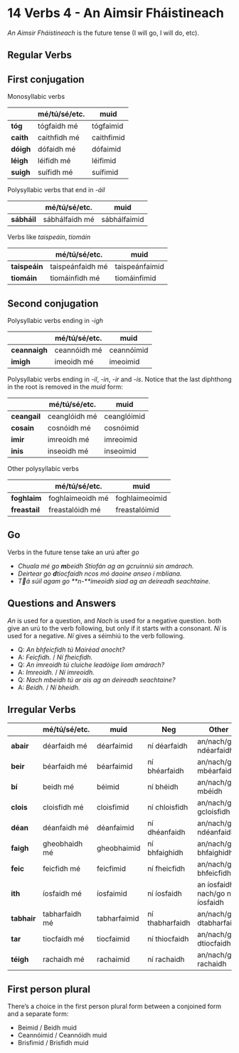 # 14 Verbs 4 - An Aimsir Fháistineach

_An Aimsir Fháistineach_ is the future tense (I will go, I will do, etc).


## Regular Verbs

## First conjugation

Monosyllabic verbs

|           | mé/tú/sé/etc. | muid       |
| --------- | ------------- | ---------- |
| **tóg**   | tógfaidh mé   | tógfaimid  |
| **caith** | caithfidh mé  | caithfimid |
| **dóigh** | dófaidh mé    | dófaimid   |
| **léigh** | léifidh mé    | léifimid   |
| **suigh** | suífidh mé    | suífimid   |

Polysyllabic verbs that end in _-áil_

|             | mé/tú/sé/etc.  | muid         |
| ----------- | -------------- | ------------ |
| **sábháil** | sábhálfaidh mé | sábhálfaimid |

Verbs like _taispeáin_, _tiomáin_

|               | mé/tú/sé/etc.    | muid           |
| ------------- | ---------------- | -------------- |
| **taispeáin** | taispeánfaidh mé | taispeánfaimid |
| **tiomáin**   | tiomáinfidh mé   | tiomáinfimid   |


## Second conjugation

Polysyllabic verbs ending in _-igh_

|               | mé/tú/sé/etc. | muid       |
| ------------- | ------------- | ---------- |
| **ceannaigh** | ceannóidh mé  | ceannóimid |
| **imigh**     | imeoidh mé    | imeoimid   |

Polysyllabic verbs ending in _-il_, _-in_, _-ir_ and _-is_. Notice that the last diphthong in the root is removed in the _muid_ form:

|              | mé/tú/sé/etc. | muid        |
| ------------ | ------------- | ----------- |
| **ceangail** | ceanglóidh mé | ceanglóimid |
| **cosain**   | cosnóidh mé   | cosnóimid   |
| **imir**     | imreoidh mé   | imreoimid   |
| **inis**     | inseoidh mé   | inseoimid   |

Other polysyllabic verbs

|               | mé/tú/sé/etc.    | muid           |
| ------------- | ---------------- | -------------- |
| **foghlaim**  | foghlaimeoidh mé | foghlaimeoimid |
| **freastail** | freastalóidh mé  | freastalóimid  |


## Go

Verbs in the future tense take an urú after _go_

* _Chuala mé go **m**beidh Stiofán ag an gcruinniú sin amárach._
* _Deirtear go **d**tiocfaidh ncos mó daoine anseo i mbliana._
* _Tá súil agam go **n-**imeoidh siad ag an deireadh seachtaine._


## Questions and Answers

_An_ is used for a question, and _Nach_ is used for a negative question. both give an urú to the verb following, but only if it starts with a consonant.
_Ní_ is used for a negative. _Ní_ gives a séimhiú to the verb following.
* Q: _An bhfeicfidh tú Mairéad anocht?_
* A: _Feicfidh._ / _Ní fheicfidh._
* Q: _An imreoidh tú cluiche leadóige liom amárach?_
* A: _Imreoidh._ / _Ní imreoidh._
* Q: _Nach mbeidh tú ar ais ag an deireadh seachtaine?_
* A: _Beidh._ / _Ní bheidh._


## Irregular Verbs

|             | mé/tú/sé/etc.  | muid         | Neg             | Other                               |
| ----------- | -------------- | ------------ | --------------- | ----------------------------------- |
| **abair**   | déarfaidh mé   | déarfaimid   | ní déarfaidh    | an/nach/go ndéarfaidh               |
| **beir**    | béarfaidh mé   | béarfaimid   | ní bhéarfaidh   | an/nach/go mbéarfaidh               |
| **bí**      | beidh mé       | béimid       | ní bhéidh       | an/nach/go mbéidh                   |
| **clois**   | cloisfidh mé   | cloisfimid   | ní chloisfidh   | an/nach/go gcloisfidh               |
| **déan**    | déanfaidh mé   | déanfaimid   | ní dhéanfaidh   | an/nach/go ndéanfaidh               |
| **faigh**   | gheobhaidh mé  | gheobhaimid  | ní bhfaighidh   | an/nach/go bhfaighidh               |
| **feic**    | feicfidh mé    | feicfimid    | ní fheicfidh    | an/nach/go bhfeicfidh               |
| **ith**     | íosfaidh mé    | íosfaimid    | ní íosfaidh     | an íosfaidh<br />nach/go n-íosfaidh |
| **tabhair** | tabharfaidh mé | tabharfaimid | ní thabharfaidh | an/nach/go dtabharfaidh             |
| **tar**     | tiocfaidh mé   | tiocfaimid   | ní thiocfaidh   | an/nach/go dtiocfaidh               |
| **téigh**   | rachaidh mé    | rachaimid    | ní rachaidh     | an/nach/go rachaidh                 |


## First person plural

There’s a choice in the first person plural form between a conjoined form and a separate form:
* Beimid      / Beidh muid
* Ceannóimid  / Ceannóidh muid
* Brisfimid   / Brisfidh muid
